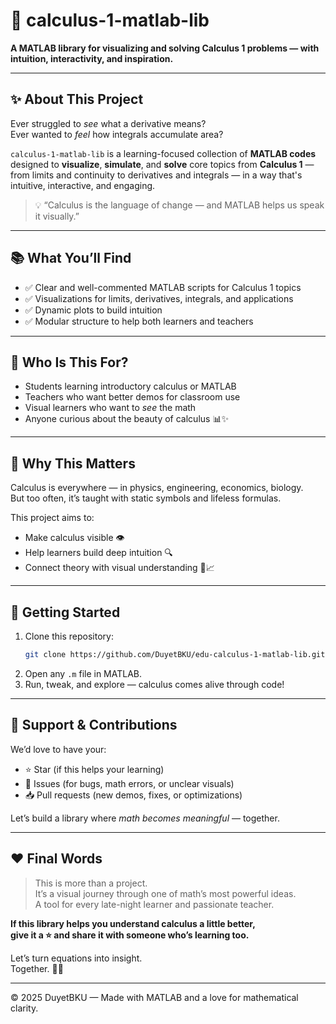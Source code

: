 # 📐 calculus-1-matlab-lib

**A MATLAB library for visualizing and solving Calculus 1 problems — with intuition, interactivity, and inspiration.**

---

## ✨ About This Project

Ever struggled to *see* what a derivative means?  
Ever wanted to *feel* how integrals accumulate area?  

`calculus-1-matlab-lib` is a learning-focused collection of **MATLAB codes** designed to **visualize**, **simulate**, and **solve** core topics from **Calculus 1** — from limits and continuity to derivatives and integrals — in a way that's intuitive, interactive, and engaging.

> 💡 “Calculus is the language of change — and MATLAB helps us speak it visually.”

---

## 📚 What You’ll Find

- ✅ Clear and well-commented MATLAB scripts for Calculus 1 topics  
- ✅ Visualizations for limits, derivatives, integrals, and applications  
- ✅ Dynamic plots to build intuition  
- ✅ Modular structure to help both learners and teachers

---

## 🎯 Who Is This For?

- Students learning introductory calculus or MATLAB  
- Teachers who want better demos for classroom use  
- Visual learners who want to *see* the math  
- Anyone curious about the beauty of calculus 📊✨

---

## 🧠 Why This Matters

Calculus is everywhere — in physics, engineering, economics, biology.  
But too often, it’s taught with static symbols and lifeless formulas.

This project aims to:
- Make calculus visible 👁️  
- Help learners build deep intuition 🔍  
- Connect theory with visual understanding 🧠📈  

---

## 🚀 Getting Started

1. Clone this repository:
   ```bash
   git clone https://github.com/DuyetBKU/edu-calculus-1-matlab-lib.git
   ```
2. Open any `.m` file in MATLAB.
3. Run, tweak, and explore — calculus comes alive through code!

---

## 🙌 Support & Contributions

We’d love to have your:
- ⭐ Star (if this helps your learning)
- 🐞 Issues (for bugs, math errors, or unclear visuals)
- 📥 Pull requests (new demos, fixes, or optimizations)

Let’s build a library where *math becomes meaningful* — together.

---

## ❤️ Final Words

> This is more than a project.  
> It’s a visual journey through one of math’s most powerful ideas.  
> A tool for every late-night learner and passionate teacher.

**If this library helps you understand calculus a little better,  
give it a ⭐ and share it with someone who’s learning too.**

Let’s turn equations into insight.  
Together. 📐✨

---

© 2025 DuyetBKU — Made with MATLAB and a love for mathematical clarity.

